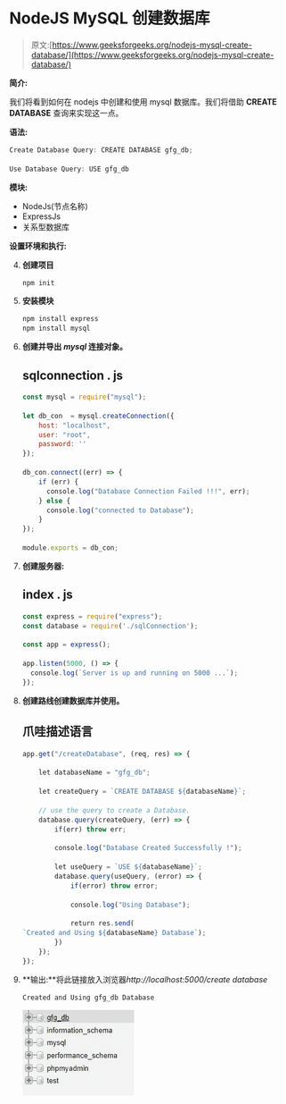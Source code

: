 # NodeJS MySQL 创建数据库

> 原文:[https://www.geeksforgeeks.org/nodejs-mysql-create-database/](https://www.geeksforgeeks.org/nodejs-mysql-create-database/)

**简介:**

我们将看到如何在 nodejs 中创建和使用 mysql 数据库。我们将借助 **CREATE DATABASE** 查询来实现这一点。

**语法:**

```js
Create Database Query: CREATE DATABASE gfg_db;

Use Database Query: USE gfg_db
```

**模块:**

*   NodeJs(节点名称)
*   ExpressJs
*   关系型数据库

**设置环境和执行:**

4.  **创建项目**

    ```js
    npm init
    ```

5.  **安装模块**

    ```js
    npm install express
    npm install mysql
    ```

6.  **创建并导出 *mysql* 连接对象。**

    ## sqlconnection . js

    ```js
    const mysql = require("mysql");

    let db_con  = mysql.createConnection({
        host: "localhost",
        user: "root",
        password: ''
    });

    db_con.connect((err) => {
        if (err) {
          console.log("Database Connection Failed !!!", err);
        } else {
          console.log("connected to Database");
        }
    });

    module.exports = db_con;
    ```

7.  **创建服务器:**

    ## index . js

    ```js
    const express = require("express");
    const database = require('./sqlConnection');

    const app = express();

    app.listen(5000, () => {
      console.log(`Server is up and running on 5000 ...`);
    });
    ```

8.  **创建路线创建数据库并使用。**

    ## 爪哇描述语言

    ```js
    app.get("/createDatabase", (req, res) => {

        let databaseName = "gfg_db";

        let createQuery = `CREATE DATABASE ${databaseName}`;

        // use the query to create a Database.
        database.query(createQuery, (err) => {
            if(err) throw err;

            console.log("Database Created Successfully !");

            let useQuery = `USE ${databaseName}`;
            database.query(useQuery, (error) => {
                if(error) throw error;

                console.log("Using Database");

                return res.send(
    `Created and Using ${databaseName} Database`);
            })
        });
    });
    ```

9.  **输出:**将此链接放入浏览器*http://localhost:5000/create database*

    ```js
    Created and Using gfg_db Database
    ```

    ![](img/951f41cf23e6384159596b1788d055b8.png)